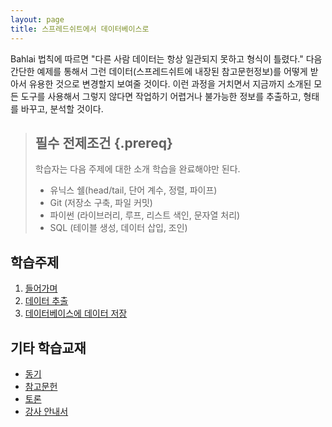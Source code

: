 ```yaml
---
layout: page
title: 스프레드쉬트에서 데이터베이스로
---
```

Bahlai 법칙에 따르면 "다른 사람 데이터는 항상 일관되지 못하고 형식이 틀렸다." 
다음 간단한 예제를 통해서
그런 데이터(스프레드쉬트에 내장된 참고문헌정보)를 어떻게 받아서 유용한 것으로 변경할지 보여줄 것이다.
이런 과정을 거치면서 지금까지 소개된 모든 도구를 사용해서 그렇지 않다면 작업하기 어렵거나 불가능한
정보를 추출하고, 형태를 바꾸고, 분석할 것이다.

> ## 필수 전제조건 {.prereq} 
>
> 학습자는 다음 주제에 대한 소개 학습을 완료해야만 된다.
>
> *   유닉스 쉘(head/tail, 단어 계수, 정렬, 파이프)
> *   Git (저장소 구축, 파일 커밋)
> *   파이썬 (라이브러리, 루프, 리스트 색인, 문자열 처리)
> *   SQL (테이블 생성, 데이터 삽입, 조인)

## 학습주제

1.  [들어가며](01-intro.html)
2.  [데이터 추출](02-extract.html)
3.  [데이터베이스에 데이터 저장](03-db.html)

## 기타 학습교재

*   [동기](motivation.html)
*   [참고문헌](reference.html)
*   [토론](discussion.html)
*   [강사 안내서](instructors.html)
